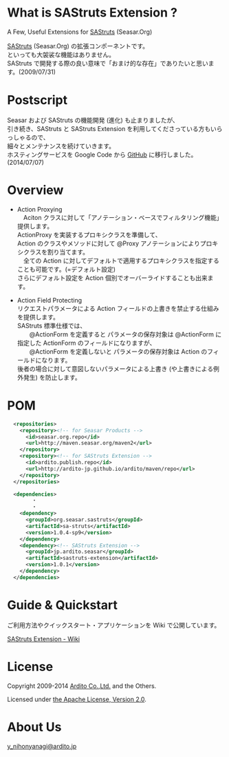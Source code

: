 # What is SAStruts Extension ?  

A Few, Useful Extensions for [SAStruts](http://sastruts.seasar.org/) (Seasar.Org)  
  

[SAStruts](http://sastruts.seasar.org/) (Seasar.Org) の拡張コンポーネントです。  
といっても大袈裟な機能はありません。  
SAStruts で開発する際の良い意味で「おまけ的な存在」でありたいと思います。(2009/07/31)  



# Postscript  

Seasar および SAStruts の機能開発 (進化) も止まりましたが、  
引き続き、SAStruts と SAStruts Extension を利用してくださっている方もいらっしゃるので、  
細々とメンテナンスを続けていきます。  
ホスティングサービスを Google Code から [GitHub](https://github.com/ardito-jp/sastruts-extension) に移行しました。(2014/07/07)  



# Overview

+ Action Proxying  
　Aciton クラスに対して「アノテーション・ベースでフィルタリング機能」提供します。  
ActionProxy を実装するプロキシクラスを準備して、  
Action のクラスやメソッドに対して @Proxy アノテーションによりプロキシクラスを割り当てます。  
　全ての Action に対してデフォルトで適用するプロキシクラスを指定することも可能です。(=デフォルト設定)  
さらにデフォルト設定を Action 個別でオーバーライドすることも出来ます。    

+ Action Field Protecting  
リクエストパラメータによる Action フィールドの上書きを禁止する仕組みを提供します。  
SAStruts 標準仕様では、  
　　@ActionForm を定義すると パラメータの保存対象は @ActionForm に指定した ActionForm のフィールドになりますが、  
　　@ActionForm を定義しないと パラメータの保存対象は Action のフィールドになります。  
後者の場合に対して意図しないパラメータによる上書き (や上書きによる例外発生) を防止します。  



# POM  

``` xml
  <repositories>
    <repository><!-- for Seasar Products -->
      <id>seasar.org.repo</id>
      <url>http://maven.seasar.org/maven2</url>
    </repository>
    <repository><!-- for SAStruts Extension -->
      <id>ardito.publish.repo</id>
      <url>http://ardito-jp.github.io/ardito/maven/repo</url>
    </repository>
  </repositories>

  <dependencies>
        ・
        ・
    <dependency>
      <groupId>org.seasar.sastruts</groupId>
      <artifactId>sa-struts</artifactId>
      <version>1.0.4-sp9</version>
    </dependency>
    <dependency><!-- SAStruts Extension -->
      <groupId>jp.ardito.seasar</groupId>
      <artifactId>sastruts-extension</artifactId>
      <version>1.0.1</version>
    </dependency>
  </dependencies>  
```

  

# Guide & Quickstart  

ご利用方法やクイックスタート・アプリケーションを Wiki で公開しています。  

[SAStruts Extension - Wiki](https://github.com/ardito-jp/sastruts-extension/wiki)
  



# License  

Copyright 2009-2014 [Ardito Co.,Ltd.](http://www.ardito.jp/) and the Others.  

Licensed under [the Apache License, Version 2.0](http://www.apache.org/licenses/LICENSE-2.0).  



# About Us  

y_nihonyanagi@ardito.jp  
  

